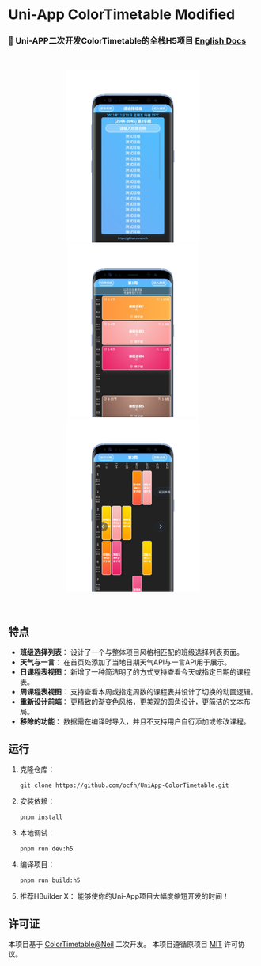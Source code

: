 # Uni-App ColorTimetable Modified
### 📅 Uni-APP二次开发ColorTimetable的全栈H5项目 [English Docs](https://github.com/ocfh/UniApp-ColorTimetable/blob/main/README_EN.md)
<br>
<p align='center'>
  <img src="screenshot/1.png" height="350"></img>
  <img src="screenshot/2.png" height="350"></img>
  <img src="screenshot/3.png" height="350"></img>
</p>
<br>

## 特点

- **班级选择列表**： 设计了一个与整体项目风格相匹配的班级选择列表页面。
- **天气与一言**： 在首页处添加了当地日期天气API与一言API用于展示。
- **日课程表视图**： 新增了一种简洁明了的方式支持查看今天或指定日期的课程表。
- **周课程表视图**： 支持查看本周或指定周数的课程表并设计了切换的动画逻辑。
- **重新设计前端**： 更精致的渐变色风格，更美观的圆角设计，更简洁的文本布局。
- **移除的功能**： 数据需在编译时导入，并且不支持用户自行添加或修改课程。

## 运行

1. 克隆仓库：
   ```
   git clone https://github.com/ocfh/UniApp-ColorTimetable.git
   ```
2. 安装依赖：
   ```
   pnpm install
   ```
3. 本地调试：
   ```
   pnpm run dev:h5
   ```
4. 编译项目：
   ```
   pnpm run build:h5
   ```
5. 推荐HBuilder X：
能够使你的Uni-App项目大幅度缩短开发的时间！

## 许可证
本项目基于 [ColorTimetable@Neil](https://github.com/zguolee/ColorTimetable) 二次开发。
本项目遵循原项目 [MIT](https://github.com/ocfh/UniApp-ColorTimetable/blob/main/LICENSE) 许可协议。
